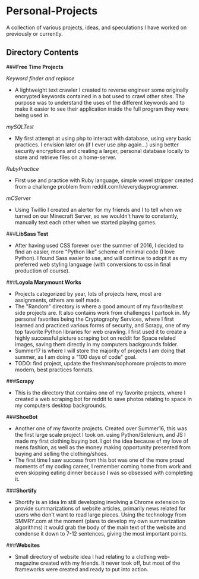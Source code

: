 # **Personal-Projects**
A collection of various projects, ideas, and speculations I have worked on previously or currently.

## **Directory Contents**

###**Free Time Projects**

 *Keyword finder and replace*
 - A lightweight text crawler I created to reverse engineer some originally encrypted keywords contained in a bot used to crawl other sites. The purpose was to understand the uses of the different keywords and to make it easier to see their application inside the full program they were being used in.

 *mySQLTest*
 - My first attempt at using php to interact with database, using very basic practices. I envision later on (if I ever use php again...) using better security encryptions and creating a larger, personal database locally to store and retrieve files on a home-server.

 *RubyPractice*
 - First use and practice with Ruby language, simple vowel stripper created from a challenge problem from reddit.com/r/everydayprogrammer.

 *mCServer*
 - Using Twillio I created an alerter for my friends and I to tell when we turned on our Minecraft Server, so we wouldn't have to constantly, manually text each other when we started playing games.

###**LibSass Test**

 - After having used CSS forever over the summer of 2016, I decided to find an easier, more "Python like" scheme of minimal code (I love Python). I found Sass easier to use, and will continue to adopt it as my preferred web styling language (with conversions to css in final production of course).

###**Loyola Marymount Works**

  - Projects categorized by year, lots of projects here, most are assignments, others are self made.
  - The "Random" directory is where a good amount of my favorite/best side projects are. It also contains work from challenges I partook in. My personal favorites being the Cryptography Services, where I first learned and practiced various forms of security, and Scrapy, one of my top favorite Python libraries for web crawling. I first used it to create a highly successful picture scraping bot on reddit for Space related images, saving them directly in my computers backgrounds folder.
  - Summer17 is where I will store the majority of projects I am doing that summer, as I am doing a "100 days of code" goal.
  - TODO: find project, update the freshman/sophomore projects to more modern, best practices formats.

###**Scrapy**

  - This is the directory that contains one of my favorite projects, where I created a web scraping bot for reddit to save photos relating to space in my computers desktop backgrounds.

###**ShoeBot**

  - Another one of my favorite projects. Created over Summer16, this was the first large scale project I took on. using Python/Selenium, and JS I made my first clothing buying bot. I got the idea because of my love of mens fashion, as well as the money making opportunity presented from buying and selling the clothing/shoes.
  - The first time I saw success from this bot was one of the more proud moments of my coding career, I remember coming home from work and even skipping eating dinner because I was so obsessed with completing it.

###**Shortify**

  - Shortify is an idea Im still developing involving a Chrome extension to provide summarizations of website articles, primarily news related for users who don't want to read large pieces. Using the technology from SMMRY.com at the moment (plans to develop my own summarization algorithms) it would grab the body of the main text of the website and condense it down to 7-12 sentences, giving the most important points.

###**Websites**

  - Small directory of website idea I had relating to a clothing web-magazine created with my friends. It never took off, but most of the frameworks were created and ready to put into action.
